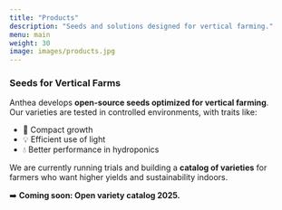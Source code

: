 ```yaml
---
title: "Products"
description: "Seeds and solutions designed for vertical farming."
menu: main
weight: 30
image: images/products.jpg
---
```


### Seeds for Vertical Farms  

Anthea develops **open-source seeds optimized for vertical farming**.  
Our varieties are tested in controlled environments, with traits like:  
- 🌱 Compact growth  
- 💡 Efficient use of light  
- 💧 Better performance in hydroponics  

We are currently running trials and building a **catalog of varieties** for farmers who want higher yields and sustainability indoors.  

➡️ **Coming soon: Open variety catalog 2025.**

